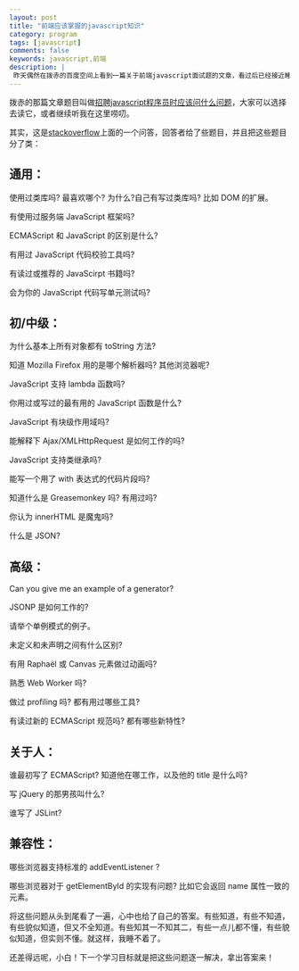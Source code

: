 ```yaml
---
layout: post
title: "前端应该掌握的javascript知识"
category: program
tags: [javascript]
comments: false
keywords: javascript,前端
description: |
 昨天偶然在拨赤的百度空间上看到一篇关于前端javascript面试题的文章，看过后已经接近睡觉的时间，但躺在床上的我却有些失眠了......
---
```


拨赤的那篇文章题目叫做<a href="http://hi.baidu.com/lijing00333/item/95cf7d0d46c87f18acdc7055" target="_blank">招聘javascript程序员时应该问什么问题</a>，大家可以选择去读它，或者继续听我在这里唠叨。

其实，这是<a href="http://hi.baidu.com/lijing00333/item/95cf7d0d46c87f18acdc7055" target="_blank">stackoverflow</a>上面的一个问答，回答者给了些题目，并且把这些题目分了类：

## 通用：

使用过类库吗? 最喜欢哪个? 为什么?自己有写过类库吗? 比如 DOM 的扩展。

有使用过服务端 JavaScript 框架吗?

ECMAScript 和 JavaScript 的区别是什么?

有用过 JavaScript 代码校验工具吗?

有读过或推荐的 JavaScirpt 书籍吗?

会为你的 JavaScript 代码写单元测试吗?

## 初/中级：

为什么基本上所有对象都有 toString 方法?

知道 Mozilla Firefox 用的是哪个解析器吗? 其他浏览器呢?

JavaScript 支持 lambda 函数吗?

你用过或写过的最有用的 JavaScript 函数是什么?

JavaScript 有块级作用域吗?

能解释下 Ajax/XMLHttpRequest 是如何工作的吗?

JavaScript 支持类继承吗?

能写一个用了 with 表达式的代码片段吗?

知道什么是 Greasemonkey 吗? 有用过吗?

你认为 innerHTML 是魔鬼吗?

什么是 JSON?

## 高级：

Can you give me an example of a generator?

JSONP 是如何工作的?

请举个单例模式的例子。

未定义和未声明之间有什么区别?

有用 Raphaël 或 Canvas 元素做过动画吗?

熟悉 Web Worker 吗?

做过 profiling 吗? 都有用过哪些工具?

有读过新的 ECMAScript 规范吗? 都有哪些新特性?

## 关于人：

谁最初写了 ECMAScript? 知道他在哪工作，以及他的 title 是什么吗?

写 jQuery 的那男孩叫什么?

谁写了 JSLint?

## 兼容性：

哪些浏览器支持标准的 addEventListener ? 

哪些浏览器对于 getElementById 的实现有问题? 比如它会返回 name 属性一致的元素。

将这些问题从头到尾看了一遍，心中也给了自己的答案。有些知道，有些不知道，有些貌似知道，但又不全知道。有些知其一不知其二，有些一点儿都不懂，有些貌似知道，但实则不懂。就这样，我睡不着了。

还差得远呢，小白！下一个学习目标就是把这些问题逐一解决，拿出答案来！


